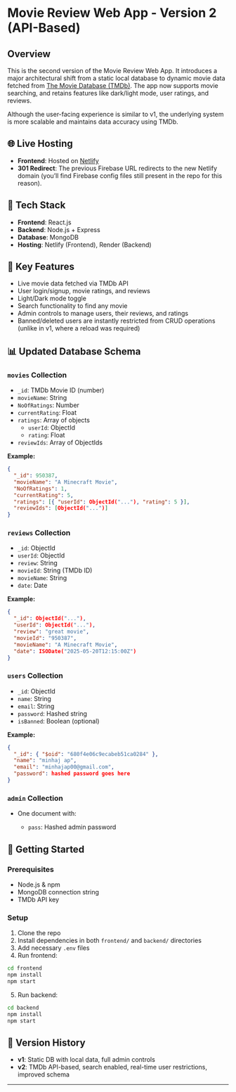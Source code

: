 # Movie Review Web App - Version 2 (API-Based)

## Overview

This is the second version of the Movie Review Web App. It introduces a major architectural shift from a static local database to dynamic movie data fetched from [The Movie Database (TMDb)](https://www.themoviedb.org/). The app now supports movie searching, and retains features like dark/light mode, user ratings, and reviews.

Although the user-facing experience is similar to v1, the underlying system is more scalable and maintains data accuracy using TMDb.

## 🌐 Live Hosting

- **Frontend**: Hosted on [Netlify](https://movierview.netlify.app/)
- **301 Redirect**: The previous Firebase URL redirects to the new Netlify domain (you’ll find Firebase config files still present in the repo for this reason).

## 🔧 Tech Stack

- **Frontend**: React.js
- **Backend**: Node.js + Express
- **Database**: MongoDB
- **Hosting**: Netlify (Frontend), Render (Backend)

## 🧩 Key Features

- Live movie data fetched via TMDb API
- User login/signup, movie ratings, and reviews
- Light/Dark mode toggle
- Search functionality to find any movie
- Admin controls to manage users, their reviews, and ratings
- Banned/deleted users are instantly restricted from CRUD operations (unlike in v1, where a reload was required)

## 📊 Updated Database Schema

### `movies` Collection

- `_id`: TMDb Movie ID (number)
- `movieName`: String
- `NoOfRatings`: Number
- `currentRating`: Float
- `ratings`: Array of objects
  - `userId`: ObjectId
  - `rating`: Float
- `reviewIds`: Array of ObjectIds

**Example:**

```json
{
  "_id": 950387,
  "movieName": "A Minecraft Movie",
  "NoOfRatings": 1,
  "currentRating": 5,
  "ratings": [{ "userId": ObjectId("..."), "rating": 5 }],
  "reviewIds": [ObjectId("...")]
}
```

### `reviews` Collection

- `_id`: ObjectId
- `userId`: ObjectId
- `review`: String
- `movieId`: String (TMDb ID)
- `movieName`: String
- `date`: Date

**Example:**

```json
{
  "_id": ObjectId("..."),
  "userId": ObjectId("..."),
  "review": "great movie",
  "movieId": "950387",
  "movieName": "A Minecraft Movie",
  "date": ISODate("2025-05-20T12:15:00Z")
}
```

### `users` Collection

- `_id`: ObjectId
- `name`: String
- `email`: String
- `password`: Hashed string
- `isBanned`: Boolean (optional)

**Example:**

```json
{
  "_id": { "$oid": "680f4e06c9ecabeb51ca0284" },
  "name": "minhaj ap",
  "email": "minhajap00@gmail.com",
  "password": hashed password goes here
}
```

### `admin` Collection

- One document with:

  - `pass`: Hashed admin password

## 🚀 Getting Started

### Prerequisites

- Node.js & npm
- MongoDB connection string
- TMDb API key

### Setup

1. Clone the repo
2. Install dependencies in both `frontend/` and `backend/` directories
3. Add necessary `.env` files
4. Run frontend:

```bash
cd frontend
npm install
npm start
```

5. Run backend:

```bash
cd backend
npm install
npm start
```

## 🔖 Version History

- **v1**: Static DB with local data, full admin controls
- **v2**: TMDb API-based, search enabled, real-time user restrictions, improved schema

---
